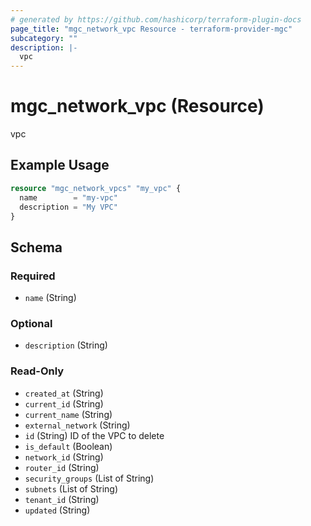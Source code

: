 ```yaml
---
# generated by https://github.com/hashicorp/terraform-plugin-docs
page_title: "mgc_network_vpc Resource - terraform-provider-mgc"
subcategory: ""
description: |-
  vpc
---
```


# mgc_network_vpc (Resource)

vpc

## Example Usage

```terraform
resource "mgc_network_vpcs" "my_vpc" {
  name        = "my-vpc"
  description = "My VPC"
}
```

<!-- schema generated by tfplugindocs -->
## Schema

### Required

- `name` (String)

### Optional

- `description` (String)

### Read-Only

- `created_at` (String)
- `current_id` (String)
- `current_name` (String)
- `external_network` (String)
- `id` (String) ID of the VPC to delete
- `is_default` (Boolean)
- `network_id` (String)
- `router_id` (String)
- `security_groups` (List of String)
- `subnets` (List of String)
- `tenant_id` (String)
- `updated` (String)
